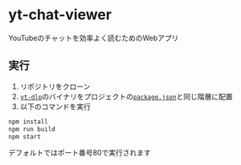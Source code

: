 # yt-chat-viewer
YouTubeのチャットを効率よく読むためのWebアプリ

## 実行
1. リポジトリをクローン
2. [`yt-dlp`](https://github.com/yt-dlp/yt-dlp/releases)のバイナリをプロジェクトの[`package.json`](./package.json)と同じ階層に配置
3. 以下のコマンドを実行
```bash
npm install
npm run build
npm start
```
デフォルトではポート番号80で実行されます
